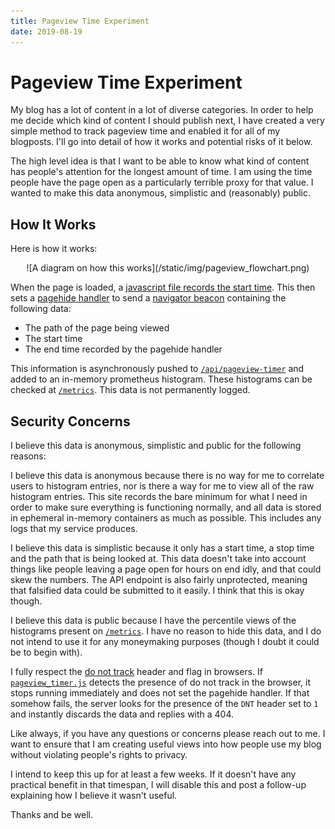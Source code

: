```yaml
---
title: Pageview Time Experiment
date: 2019-08-19
---
```


# Pageview Time Experiment

My blog has a lot of content in a lot of diverse categories. In order to help me
decide which kind of content I should publish next, I have created a very
simple method to track pageview time and enabled it for all of my blogposts. I'll
go into detail of how it works and potential risks of it below.

The high level idea is that I want to be able to know what kind of content has
people's attention for the longest amount of time. I am using the time people
have the page open as a particularly terrible proxy for that value. I wanted to
make this data anonymous, simplistic and (reasonably) public.

## How It Works

Here is how it works:

<center>![A diagram on how this works](/static/img/pageview_flowchart.png)</center>

When the page is loaded, a [javascript file records the start time](/static/js/pageview_timer.js).
This then sets a [pagehide handler](https://developer.mozilla.org/en-US/docs/Web/API/Window/pagehide_event)
to send a [navigator beacon](https://developer.mozilla.org/en-US/docs/Web/API/Navigator/sendBeacon)
containing the following data:

- The path of the page being viewed
- The start time
- The end time recorded by the pagehide handler

This information is asynchronously pushed to [`/api/pageview-timer`](https://github.com/Xe/site/blob/91d7214b341088edba7a37a83a753e75ed02d7ad/cmd/site/pageview.go)
and added to an in-memory prometheus histogram. These histograms can be checked at 
[`/metrics`](/metrics). This data is not permanently logged.

## Security Concerns

I believe this data is anonymous, simplistic and public for the following reasons:

I believe this data is anonymous because there is no way for me to correlate users
to histogram entries, nor is there a way for me to view all of the raw histogram
entries. This site records the bare minimum for what I need in order to make sure
everything is functioning normally, and all data is stored in ephemeral in-memory
containers as much as possible. This includes any logs that my service produces.

I believe this data is simplistic because it only has a start time, a stop time
and the path that is being looked at. This data doesn't take into account things
like people leaving a page open for hours on end idly, and that could skew the
numbers. The API endpoint is also fairly unprotected, meaning that falsified data
could be submitted to it easily. I think that this is okay though.

I believe this data is public because I have the percentile views of the histograms
present on [`/metrics`](/metrics). I have no reason to hide this data, and I do not
intend to use it for any moneymaking purposes (though I doubt it could be to begin
with).

I fully respect the [do not track](https://allaboutdnt.com) header and flag in browsers.
If [`pageview_timer.js`](/static/js/pageview_timer.js) detects the presence of
do not track in the browser, it stops running immediately and does not set the pagehide
handler. If that somehow fails, the server looks for the presence of the `DNT` header
set to `1` and instantly discards the data and replies with a 404.

Like always, if you have any questions or concerns please reach out to me. I
want to ensure that I am creating useful views into how people use my blog
without violating people's rights to privacy.

I intend to keep this up for at least a few weeks. If it doesn't have any practical
benefit in that timespan, I will disable this and post a follow-up explaining how
I believe it wasn't useful.

Thanks and be well.
